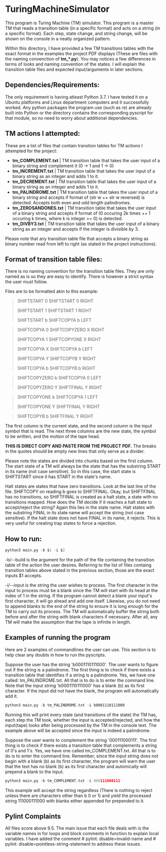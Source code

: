 # TuringMachineSimulator

<p>This program is Turing Machine (TM) simulator. This program is a master TM that reads a transition table (in a specific format) and acts on a string (in a specific format). Each step, state change, and string change, will be shown on the console in a neatly organized pattern.</p>
<p>Within this directory, I have provided a few TM transitions tables with the exact format in the examples the project PDF displays (These are files with the naming convenction of <b>tm_*.py</b>). You may notices a few differences in terms of looks and naming convention of the states. I will explain the transition table files and expected input/arguments in later sections.</p>

## Dependencies/Requirements:
<p>The only requirement is having atleast Python 3.7. I have tested it on a Ubuntu platforms and Linux department computers and it successfully worked. Any python packages the program use (such as re) are already built into Python or the directory contains the corresponding pyscript for that module, so no need to worry about additional dependencies.</p>

## TM actions I attempted:

These are a list of files that contain transtion tables for TM actions I attempted for the project:

* <b>tm_COMPLEMENT.txt</b> | TM transition table that takes the user input of a binary string and complement it (0 -> 1 and 1 -> 0)
* <b>tm_INCREMENT.txt</b> | TM transition table that takes the user input of a binary string as an integer and adds 1 to it.
* <b>tm_DECREMENT.txt</b> | TM transition table that takes the user input of a binary string as an integer and adds 1 to it.
* <b>tm_PALINDROME.txt</b> | TM transition table that takes the user input of a binary string and accepts if format of (str w ++ str w reversed) is detected. Accepts both even and odd length palindromes.
* <b>tm_ZEROSANDONES.txt</b> | TM transition table that takes the user input of a binary string and accepts if format of (0 occuring 2k times ++ 1 occuring k times, where k is integer >= 0) is detected.
* <b>tm_DIVBY3.txt</b> | TM transition table that takes the user input of a binary string as an integer and accepts if the integer is divisible by 3.

Please note that any transition table file that accepts a binary string as binary number read from left to right (as stated in the project instructions).

## Format of transition table files:

There is no naming convention for the transition table files. They are only named as is so they are easy to identify. There is however a strict syntax the user must follow.

Files are to be formatted akin to this example:

  ><p>SHIFTSTART 0 SHIFTSTART 0 RIGHT</p>
  ><p>SHIFTSTART 1 SHIFTSTART 1 RIGHT</p>
  ><p>SHIFTSTART b SHIFTCOPYA b LEFT</p>
  
  ><p>SHIFTCOPYA 0 SHIFTCOPYZERO X RIGHT</p>
  ><p>SHIFTCOPYA 1 SHIFTCOPYONE X RIGHT</p>
  ><p>SHIFTCOPYA X SHIFTCOPYA b LEFT</p>
  ><p>SHIFTCOPYA Y SHIFTCOPYB Y RIGHT</p>
  ><p>SHIFTCOPYA b SHIFTCOPYB b RIGHT</p>
  
  ><p>SHIFTCOPYZERO b SHIFTCOPYA 0 LEFT</p>
  ><p>SHIFTCOPYZERO Y SHIFTFINAL Y RIGHT</p>
  
  ><p>SHIFTCOPYONE b SHIFTCOPYA 1 LEFT</p>
  ><p>SHIFTCOPYONE Y SHIFTFINAL Y RIGHT
  
  ><p>SHIFTCOPYB b SHIFTFINAL Y RIGHT</p>

  The first column is the current state, and the second column is the
  input symbol that is read. The next three columns are the new state,
  the symbol to be written, and the motion of the tape head.

<b>THIS IS DIRECT COPY AND PASTE FROM THE PROJECT PDF.</b> The breaks in the quotes should be empty new lines that only serve as a divider.

Please note the states are divided into chunks based on the first column. The start state of a TM will always be the state that has the substring START in its name (not case sensitive). So in this case, the start state is SHIFTSTART since it has START in the state's name. 

Halt states are states that have zero transitions. Look at the last line of the file. SHIFTCOPY on reading b goes to SHIFTFINAL. Okay, but SHIFTFINAL has no transitions, so SHIFTFINAL is created as a halt state, a state with no transitions mapped. How does the TM decide if it reaches a halt state to accept/reject the string? Again this lies in the state name. Halt states with the substring FINAL in its state name will accept the string (not case sensitive). If the halt state does not have FINAL in its name, it rejects. This is very useful for creating trap states to force a rejection. 

## How to run:

```python 
python3 main.py -b $1 -i $2
```
-b/--build is the argument for the path of the file containing the transition table of the action the user desires. Referring to the list of files containg transition tables above stated in the previous section, those are the exact inputs $1 accepts.

-i/--input is the string the user wishes to process. The first character in the input to process must be a blank since the TM will start with its head at the index of 1 in the string. If the program cannot detect a blank your input's first character, it will go ahead and add one itself. Likewise, you do not need to append blanks to the end of the string to ensure it is long enough for the TM to carry out its process. The TM will automatically buffer the string both before and after the string with blank characters if necessary. After all, any TM will make the assumption that the tape is infinite in length. 

## Examples of running the program

Here are 2 examples of commandlines the user can use. This section is to help clear any doubts in how to run the pyscripts.

Suppose the user has the string 'b0001110111000'. The user wants to figure out if the string is a palindrome. The first thing is to check if there exists a transition table that identifies if a string is a palindrome. Yes, we have one called: tm_PALINDROME.txt. All that is to do is to enter the command line. Note that the input string 'b0001110111000' has a blank (b) as its first character. If the input did not have the blank, the program will automatically add it.

```python
python3 main.py -b tm_PALINDROME.txt -i b0001110111000
```

Running this will print every state (and transitions of the state) the TM has, each step the TM took, whether the input is accepted/rejected, and how the input(tape) looks after being processed by the TM in the console text. The example above will be accepted since the input is indeed a palindrome.

Suppose the user wants to complement the string '000111000111'. The first thing is to check if there exists a transition table that complements a string of 0's and 1's. Yes, we have one called tm_COMPLEMENT.txt. All that is to do is to enter the command line. Remember, since the input string does not begin with a blank (b) as its first character, the program will warn the user that the text has no blank (b) as its first character and automically will prepend a blank to the input.

```python 
python3 main.py -b tm_COMPLEMENT.txt -i 000111000111
```

This example will accept the string regardless (There is nothing to reject unless there are characters other than b 0 or 1) and yield the processed string 111000111000 with blanks either appended for prepended to it.

## Pylint Complaints

All files score above 9.5. The main issue that each file deals with is the variable names in for loops and block comments in function to explain local variables. I have added the comment # pylint: disable=invalid-name and # pylint: disable=pointless-string-statement to address these issues.
